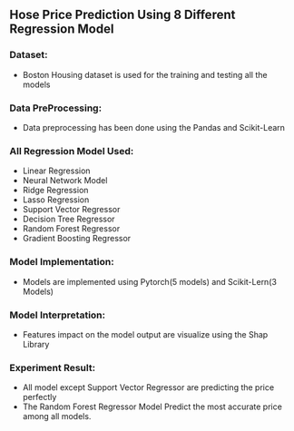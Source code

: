 ## **Hose Price Prediction Using 8 Different Regression Model**

### Dataset:
+ Boston Housing dataset is used for the training and testing all the models

### Data PreProcessing:
+ Data preprocessing has been done using the Pandas and Scikit-Learn

### All Regression Model Used:
+ Linear Regression
+ Neural Network Model
+ Ridge Regression
+ Lasso Regression
+ Support Vector Regressor
+ Decision Tree Regressor
+ Random Forest Regressor
+ Gradient Boosting Regressor

### Model Implementation:
+ Models are implemented using Pytorch(5 models) and Scikit-Lern(3 Models)

### Model Interpretation:
+ Features impact on the model output are visualize using the Shap Library

### Experiment Result:
+ All model except Support Vector Regressor are predicting the price  perfectly
+ The Random Forest Regressor Model Predict the most accurate price among all models.